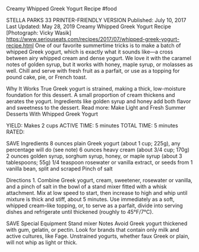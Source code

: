 Creamy Whipped Greek Yogurt Recipe
#food 

STELLA PARKS
33     PRINTER-FRIENDLY VERSION
Published: July 10, 2017 Last Updated: May 28, 2019
Creamy Whipped Greek Yogurt Recipe
[Photograph: Vicky Wasik]
https://www.seriouseats.com/recipes/2017/07/whipped-greek-yogurt-recipe.html
One of our favorite summertime tricks is to make a batch of whipped Greek yogurt, which is exactly what it sounds like—a cross between airy whipped cream and dense yogurt. We love it with the caramel notes of golden syrup, but it works with honey, maple syrup, or molasses as well. Chill and serve with fresh fruit as a parfait, or use as a topping for pound cake, pie, or French toast.

Why It Works
True Greek yogurt is strained, making a thick, low-moisture foundation for this dessert.
A small proportion of cream thickens and aerates the yogurt.
Ingredients like golden syrup and honey add both flavor and sweetness to the dessert.
Read more: Make Light and Fresh Summer Desserts With Whipped Greek Yogurt

YIELD:
Makes 2 cups
ACTIVE TIME:
5 minutes
TOTAL TIME:
5 minutes
RATED:
    
 SAVE
Ingredients
8 ounces plain Greek yogurt (about 1 cup; 225g), any percentage will do (see note)
6 ounces heavy cream (about 3/4 cup; 170g)
2 ounces golden syrup, sorghum syrup, honey, or maple syrup (about 3 tablespoons; 55g)
1/4 teaspoon rosewater or vanilla extract, or seeds from 1 vanilla bean, split and scraped
Pinch of salt

Directions
1.
Combine Greek yogurt, cream, sweetener, rosewater or vanilla, and a pinch of salt in the bowl of a stand mixer fitted with a whisk attachment. Mix at low speed to start, then increase to high and whip until mixture is thick and stiff, about 5 minutes. Use immediately as a soft, whipped cream–like topping, or, to serve as a parfait, divide into serving dishes and refrigerate until thickened (roughly to 45°F/7°C).

 SAVE
Special Equipment
Stand mixer
Notes
Avoid Greek yogurt thickened with gum, gelatin, or pectin. Look for brands that contain only milk and active cultures, like Fage. Unstrained yogurts, whether faux Greek or plain, will not whip as light or thick.